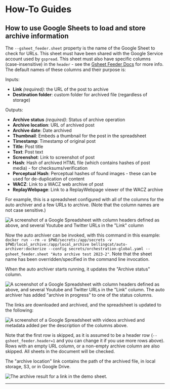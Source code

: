 # How-To Guides

## How to use Google Sheets to load and store archive information
The `--gsheet_feeder.sheet` property is the name of the Google Sheet to check for URLs. 
This sheet must have been shared with the Google Service account used by `gspread`. 
This sheet must also have specific columns (case-insensitive) in the `header` - see the [Gsheet Feeder Docs](modules/autogen/feeder/gsheet_feeder.md) for more info. The default names of these columns and their purpose is:

Inputs:

* **Link** *(required)*: the URL of the post to archive
* **Destination folder**: custom folder for archived file (regardless of storage)

Outputs:
* **Archive status** *(required)*: Status of archive operation
* **Archive location**: URL of archived post
* **Archive date**: Date archived
* **Thumbnail**: Embeds a thumbnail for the post in the spreadsheet
* **Timestamp**: Timestamp of original post
* **Title**: Post title
* **Text**: Post text
* **Screenshot**: Link to screenshot of post
* **Hash**: Hash of archived HTML file (which contains hashes of post media) - for checksums/verification
* **Perceptual Hash**: Perceptual hashes of found images - these can be used for de-duplication of content
* **WACZ**: Link to a WACZ web archive of post
* **ReplayWebpage**: Link to a ReplayWebpage viewer of the WACZ archive

For example, this is a spreadsheet configured with all of the columns for the auto archiver and a few URLs to archive. (Note that the column names are not case sensitive.)

![A screenshot of a Google Spreadsheet with column headers defined as above, and several Youtube and Twitter URLs in the "Link" column](docs/demo-before.png)

Now the auto archiver can be invoked, with this command in this example: `docker run --rm -v $PWD/secrets:/app/secrets -v $PWD/local_archive:/app/local_archive bellingcat/auto-archiver:dockerize --config secrets/orchestration-global.yaml --gsheet_feeder.sheet "Auto archive test 2023-2"`. Note that the sheet name has been overridden/specified in the command line invocation.

When the auto archiver starts running, it updates the "Archive status" column.

![A screenshot of a Google Spreadsheet with column headers defined as above, and several Youtube and Twitter URLs in the "Link" column. The auto archiver has added "archive in progress" to one of the status columns.](docs/demo-progress.png)

The links are downloaded and archived, and the spreadsheet is updated to the following:

![A screenshot of a Google Spreadsheet with videos archived and metadata added per the description of the columns above.](docs/demo-after.png)

Note that the first row is skipped, as it is assumed to be a header row (`--gsheet_feeder.header=1` and you can change it if you use more rows above). Rows with an empty URL column, or a non-empty archive column are also skipped. All sheets in the document will be checked.

The "archive location" link contains the path of the archived file, in local storage, S3, or in Google Drive.

![The archive result for a link in the demo sheet.](docs/demo-archive.png)

---
